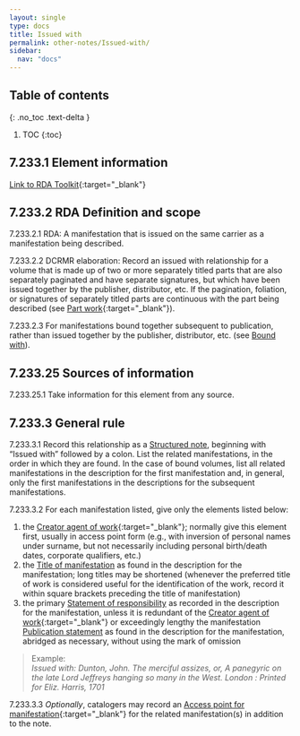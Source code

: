 ```yaml
---
layout: single
type: docs
title: Issued with
permalink: other-notes/Issued-with/
sidebar:
  nav: "docs"
---
```


## Table of contents
{: .no_toc .text-delta }

1. TOC
{:toc}

## 7.233.1 Element information

[Link to RDA Toolkit](https://beta.rdatoolkit.org/Content?externalId=en-US_ala-f9305084-ad80-3d9e-8c28-e649bb4f5500){:target="_blank"}

## 7.233.2 RDA Definition and scope

<a name="7.233.2.1">7.233.2.1</a> RDA: A manifestation that is issued on the same carrier as a manifestation being described.

<a name="7.233.2.2">7.233.2.2</a> DCRMR elaboration: Record an issued with relationship for a volume that is made up of two or more separately titled parts that are also separately paginated and have separate signatures, but which have been issued together by the publisher, distributor, etc. If the pagination, foliation, or signatures of separately titled parts are continuous with the part being described (see [Part work](https://beta.rdatoolkit.org/Content/Index?externalId=en-US_ala-6bc578be-fa3d-3499-a37a-f690b085d23e){:target="_blank"}).

<a name="7.233.2.3">7.233.2.3</a> For manifestations bound together subsequent to publication, rather than issued together by the publisher, distributor, etc. (see [Bound with](/DCRMR/notes-on-items/Bound-with/)).

## 7.233.25 Sources of information

<a name="7.233.25.1">7.233.25.1</a> Take information for this element from any source.

## 7.233.3 General rule

<a name="7.233.3.1">7.233.3.1</a>  Record this relationship as a [Structured note](https://rbms-bsc.github.io/DCRMR/404), beginning with “Issued with” followed by a colon. List the related manifestations, in the order in which they are found. In the case of bound volumes, list all related manifestations in the description for the first manifestation and, in general, only the first manifestations in the descriptions for the subsequent manifestations. 

<a name="7.233.3.2">7.233.3.2</a> For each manifestation listed, give only the elements listed below:
1. the [Creator agent of work](https://beta.rdatoolkit.org/Content/Index?externalId=en-US_ala-6277a869-961d-379f-8ae8-7ec159052a26){:target="_blank"}; normally give this element first, usually in access point form (e.g., with inversion of personal names under surname, but not necessarily including personal birth/death dates, corporate qualifiers, etc.)
1. the [Title of manifestation](/DCRMR/title/Title-of-manifestation/) as found in the description for the manifestation; long titles may be shortened (whenever the preferred title of work is considered useful for the identification of the work, record it within square brackets preceding the title of manifestation)
1. the primary [Statement of responsibility](/DCRMR/sor/Statement-of-responsibility/) as recorded in the description for the manifestation, unless it is redundant of the [Creator agent of work](https://beta.rdatoolkit.org/Content/Index?externalId=en-US_ala-6277a869-961d-379f-8ae8-7ec159052a26){:target="_blank"} or exceedingly lengthy
the manifestation [Publication statement](/DCRMR/ppdm/Publication-statement/) as found in the description for the manifestation, abridged as necessary, without using the mark of omission

>Example:  
><CITE>Issued with: Dunton, John. The merciful assizes, or, A panegyric on the late Lord Jeffreys hanging so many in the West. London : Printed for Eliz. Harris, 1701</CITE>

<a name="7.233.3.3">7.233.3.3</a> *Optionally*, catalogers may record an [Access point for manifestation](https://beta.rdatoolkit.org/Content/Index?externalId=en-US_ala-b110f24e-6bb0-3144-84c5-da69b4016504){:target="_blank"} for the related manifestation(s) in addition to the note.

